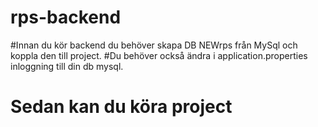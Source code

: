# rps-backend

#Innan du kör backend du behöver skapa DB NEWrps från MySql och koppla den till project. 
#Du behöver också ändra i application.properties inloggning till din db mysql.

# Sedan kan du köra project
